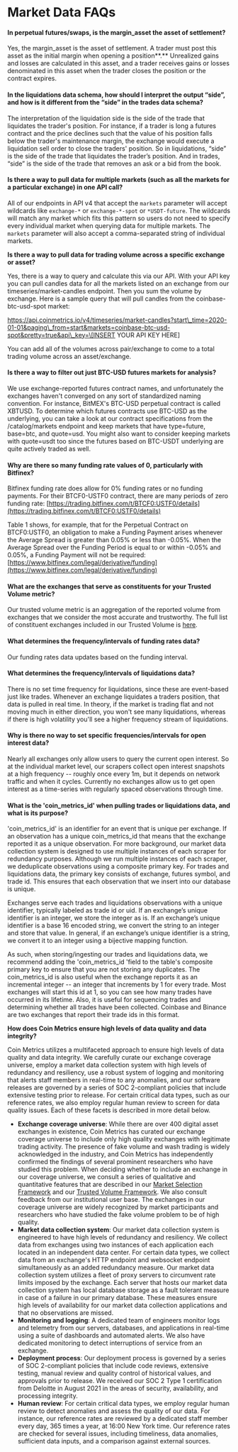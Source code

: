 # Market Data FAQs

#### **In perpetual futures/swaps, is the margin\_asset the asset of settlement?** 

Yes, the margin\_asset is the asset of settlement. A trader must post this asset as the initial margin when opening a position**.** Unrealized gains and losses are calculated in this asset, and a trader receives gains or losses denominated in this asset when the trader closes the position or the contract expires. 

#### **In the liquidations data schema, how should I interpret the output “side”, and how is it different from the “side” in the trades data schema?**

The interpretation of the liquidation side is the side of the trade that liquidates the trader's position. For instance, if a trader is long a futures contract and the price declines such that the value of his position falls below the trader's maintenance margin, the exchange would execute a liquidation sell order to close the traders' position. So in liquidations, “side” is the side of the trade that liquidates the trader’s position.  And in trades, “side” is the side of the trade that removes an ask or a bid from the book.

#### **Is there a way to pull data for multiple markets \(such as all the markets for a particular exchange\) in one API call?**   

All of our endpoints in API v4 that accept the `markets` parameter will accept wildcards  like `exchange-*` or `exchange-*-spot` or `*USDT-future`. The wildcards will match any market which fits this pattern so users do not need to specify every individual market when querying data for multiple markets. The `markets` parameter will also accept a comma-separated string of individual markets. 

**Is there a way to pull data for trading volume across a specific exchange or asset?**

Yes, there is a way to query and calculate this via our API. With your API key you can pull candles data for all the markets listed on an exchange from our timeseries/market-candles endpoint.  Then you sum the volume by exchange. Here is a sample query that will pull candles from the coinbase-btc-usd-spot market: 

https://api.coinmetrics.io/v4/timeseries/market-candles?start\_time=2020-01-01&paging\_from=start&markets=coinbase-btc-usd-spot&pretty=true&api\_key=\[INSERT YOUR API KEY HERE\]

You can add all of the volumes across pair/exchange to come to a total trading volume across an asset/exchange. 

#### Is there a way to filter out just BTC-USD futures markets for analysis?

We use exchange-reported futures contract names, and unfortunately the exchanges haven't converged on any sort of standardized naming convention. For instance, BitMEX's BTC-USD perpetual contract is called XBTUSD.  To determine which futures contracts use BTC-USD as the underlying, you can take a look at our contract specifications from the /catalog/markets endpoint and keep markets that have type=future, base=btc, and quote=usd. You might also want to consider keeping markets with quote=usdt too since the futures based on BTC-USDT underlying are quite actively traded as well.   

#### **Why are there so many funding rate values of 0, particularly with Bitfinex?**

Bitfinex funding rate does allow for 0% funding rates or no funding payments. For their BTCF0-USTF0 contract, there are many periods of zero funding rate: [https://trading.bitfinex.com/t/BTCF0:USTF0/details](https://trading.bitfinex.com/t/BTCF0:USTF0/details)

Table 1 shows, for example, that for the Perpetual Contract on BTCF0:USTF0, an obligation to make a Funding Payment arises whenever the Average Spread is greater than 0.05% or less than -0.05%. When the Average Spread over the Funding Period is equal to or within -0.05% and 0.05%, a Funding Payment will not be required: [https://www.bitfinex.com/legal/derivative/funding](https://www.bitfinex.com/legal/derivative/funding) 

#### What are the exchanges that serve as constituents for your Trusted Volume metric? 

Our trusted volume metric is an aggregation of the reported volume from exchanges that we consider the most accurate and trustworthy.  The full list of constituent exchanges included in our Trusted Volume is [here](https://docs.coinmetrics.io/asset-metrics/volume/volume_trusted_spot_usd_1d). 

#### What determines the frequency/intervals of funding rates data?

Our funding rates data updates based on the funding interval. 

#### What determines the frequency/intervals of liquidations data?

There is no set time frequency for liquidations, since these are event-based just like trades. Whenever an exchange liquidates a traders position, that data is pulled in real time. In theory, if the market is trading flat and not moving much in either direction, you won't see many liquidations, whereas if there is high volatility you'll see a higher frequency stream of liquidations.

#### Why is there no way to set specific frequencies/intervals for open interest data?  

Nearly all exchanges only allow users to query the current open interest. So at the individual market level, our scrapers collect open interest snapshots at a high frequency -- roughly once every 1m, but it depends on network traffic and when it cycles. Currently no exchanges allow us to get open interest as a time-series with regularly spaced observations through time. 

#### What is the 'coin\_metrics\_id' when pulling trades or liquidations data, and what is its purpose?

'coin\_metrics\_id' is an identifier for an event that is unique per exchange. If an observation has a unique coin\_metrics\_id that means that the exchange reported it as a unique observation. For more background, our market data collection system is designed to use multiple instances of each scraper for redundancy purposes. Although we run multiple instances of each scraper, we deduplicate observations using a composite primary key. For trades and liquidations data, the primary key consists of exchange, futures symbol, and trade id. This ensures that each observation that we insert into our database is unique.

Exchanges serve each trades and liquidations observations with a unique identifier, typically labeled as trade id or uid. If an exchange’s unique identifier is an integer, we store the integer as is. If an exchange’s unique identifier is a base 16 encoded string, we convert the string to an integer and store that value. In general, if an exchange’s unique identifier is a string, we convert it to an integer using a bijective mapping function.

As such, when storing/ingesting our trades and liquidations data, we recommend adding the 'coin\_metrics\_id 'field to the table's composite primary key to ensure that you are not storing any duplicates. The coin\_metrics\_id is also useful when the exchange reports it as an incremental integer -- an integer that increments by 1 for every trade. Most exchanges will start this id at 1, so you can see how many trades have occurred in its lifetime. Also, it is useful for sequencing trades and determining whether all trades have been collected. Coinbase and Binance are two exchanges that report their trade ids in this format.

**How does Coin Metrics ensure high levels of data quality and data integrity?**  
  
Coin Metrics utilizes a multifaceted approach to ensure high levels of data quality and data integrity. We carefully curate our exchange coverage universe, employ a market data collection system with high levels of redundancy and resiliency, use a robust system of logging and monitoring that alerts staff members in real-time to any anomalies, and our software releases are governed by a series of SOC 2-compliant policies that include extensive testing prior to release. For certain critical data types, such as our reference rates, we also employ regular human review to screen for data quality issues. Each of these facets is described in more detail below.

* **Exchange coverage universe**: While there are over 400 digital asset exchanges in existence, Coin Metrics has curated our exchange coverage universe to include only high quality exchanges with legitimate trading activity. The presence of fake volume and wash trading is widely acknowledged in the industry, and Coin Metrics has independently confirmed the findings of several prominent researchers who have studied this problem. When deciding whether to include an exchange in our coverage universe, we consult a series of qualitative and quantitative features that are described in our [Market Selection Framework](https://coinmetrics.io/reference-rates-market-selection-framework/) and our [Trusted Volume Framework](https://coinmetrics.io/introducing-coin-metrics-trusted-volume-framework/). We also consult feedback from our institutional user base. The exchanges in our coverage universe are widely recognized by market participants and researchers who have studied the fake volume problem to be of high quality. 
* **Market data collection system**: Our market data collection system is engineered to have high levels of redundancy and resiliency. We collect data from exchanges using two instances of each application each located in an independent data center. For certain data types, we collect data from an exchange's HTTP endpoint and websocket endpoint simultaneously as an added redundancy measure. Our market data collection system utilizes a fleet of proxy servers to circumvent rate limits imposed by the exchange. Each server that hosts our market data collection system has local database storage as a fault tolerant measure in case of a failure in our primary database. These measures ensure high levels of availability for our market data collection applications and that no observations are missed.   
* **Monitoring and logging**: A dedicated team of engineers monitor logs and telemetry from our servers, databases, and applications in real-time using a suite of dashboards and automated alerts. We also have dedicated monitoring to detect interruptions of service from an exchange. 
* **Deployment process**: Our deployment process is governed by a series of SOC 2-compliant policies that include code reviews, extensive testing, manual review and quality control of historical values, and approvals prior to release. We received our SOC 2 Type 1 certification from Deloitte in August 2021 in the areas of security, availability, and processing integrity.  
* **Human review**: For certain critical data types, we employ regular human review to detect anomalies and assess the quality of our data. For instance, our reference rates are reviewed by a dedicated staff member every day, 365 times a year, at 16:00 New York time. Our reference rates are checked for several issues, including timeliness, data anomalies, sufficient data inputs, and a comparison against external sources. 



